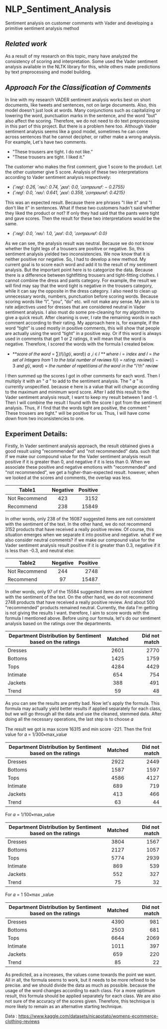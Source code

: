 # **NLP_Sentiment_Analysis**
Sentiment analysis on customer comments with Vader and developing a primitive sentiment analysis method
## *Related work*
As a result of my research on this topic, many have analyzed the consistency of scoring and interpretation. Some used the Vader sentiment analysis available in the NLTK library for this, while others made predictions by text preprocessing and model building.

## *Approach For the Classification of Comments*

In line with my research VADER sentiment analysis works best on short documents, like tweets and sentences, not on large documents. Also, this model doesn't just look at words. Many conjunctions such as capitalizing or lowering the word, punctuation marks in the sentence, and the word "but" also affect the scoring. Therefore, we do not need to do text preprocessing in this part of this project. But there is a  problem here too. Although Vader sentiment analysis seems like a good model, sometimes he can  come across sentences that he cannot decipher, or rather make a wrong analysis.
For example, Let's have two comments. 
- "These trousers are tight. I do not like.”
- "These trousers are tight. I liked it." 

The customer who makes the first comment, give 1 score to the product. Let the other customer give 5 score.
Analysis of these two interpretations according to Vader sentiment analysis respectively:
- *{′𝑛𝑒𝑔′: 0.26, ′𝑛𝑒𝑢′: 0.74, ′𝑝𝑜𝑠′: 0.0, ′𝑐𝑜𝑚𝑝𝑜𝑢𝑛𝑑′: − 0.2755}*
- *{′𝑛𝑒𝑔′: 0.0, ′𝑛𝑒𝑢′: 0.641, ′𝑝𝑜𝑠′: 0.359, ′𝑐𝑜𝑚𝑝𝑜𝑢𝑛𝑑′: 0.4215}*

This was an expected result. Because there are phrases "I like it" and "I don't like it" in sentences. What if these two customers hadn't said whether they liked the product or not? If only they had said that the pants were tight and gave scores. Then the result for these two interpretations would be the same.
- *{′𝑛𝑒𝑔′: 0.0, ′𝑛𝑒𝑢′: 1.0, ′𝑝𝑜𝑠′: 0.0, ′𝑐𝑜𝑚𝑝𝑜𝑢𝑛𝑑′: 0.0}*

As we can see, the analysis result was neutral. Because we do not know whether the tight legs of a trousers are positive or negative. So, this sentiment analysis yielded two inconsistencies. We now know that it is neither positive nor negative. 
So, I had to develop a new method. My current goal is to score each word and add it to the result of my sentiment analysis. But the important point here is to categorize the data. Because there is a difference between tightfitting trousers and tight-fitting clothes. I cannot combine the dress and pants category. For example, the result we will find may say that the word tight is negative in the trousers category, while it can say the opposite in the dress category.
I also need to clean up unnecessary words, numbers, punctuation before scoring words. Because scoring words like “I”, “you”, “do” etc. will not make any sense. My aim is to rate adjectives used for 
dresses that are considered neutral in Vader sentiment analysis. I also must do some pre-cleaning for my algorithm to give a quick result. After cleaning is over, I rate the remaining words in each comment according to their rating. My approach here is, for example, if the word “tight” is used mostly in positive comments, this will show that people are actually using the word “tight” in a positive way. Or if this word is always used in comments that get 1 or 2 ratings, it will mean that the word is negative.
Therefore, I scored the words with the formula I created below.

- **𝑠𝑐𝑜𝑟𝑒 𝑜𝑓 𝑡ℎ𝑒 𝑤𝑜𝑟𝑑  =  ∑(𝑓(𝑖)𝑔(𝑖, 𝑤𝑜𝑟𝑑)) 𝛼 ,𝑖 ∈ 𝐼 **
𝑤ℎ𝑒𝑟𝑒 𝑖 = 𝑖𝑛𝑑𝑒𝑥 𝑎𝑛𝑑 𝐼 = 𝑡ℎ𝑒 𝑠𝑒𝑡 𝑜𝑓 𝐼𝑛𝑡𝑒𝑔𝑒𝑟𝑠 𝑓𝑟𝑜𝑚 1 𝑡𝑜 𝑡ℎ𝑒 𝑡𝑜𝑡𝑎𝑙 𝑛𝑢𝑚𝑏𝑒𝑟 𝑜𝑓 𝑟𝑒𝑣𝑖𝑒𝑤𝑠
𝑓(𝑖) = 𝑟𝑎𝑡𝑖𝑛𝑔. 𝑟𝑒𝑣𝑖𝑒𝑤(𝑖) − 3 𝑎𝑛𝑑 𝑔(𝑖, 𝑤𝑜𝑟𝑑) = 𝑡ℎ𝑒 𝑛𝑢𝑚𝑏𝑒𝑟 𝑜𝑓 𝑟𝑒𝑝𝑒𝑡𝑖𝑡𝑖𝑜𝑛𝑠 𝑜𝑓 𝑡ℎ𝑒 𝑤𝑜𝑟𝑑 𝑖𝑛 𝑡ℎ𝑒 "i'th" 𝑟𝑒𝑣𝑖𝑒𝑤

I then summed up the scores I got in other comments for each word. Then I multiply it with an " 𝛼 " to add to the sentiment analysis. The " 𝛼 " is currently unspecified. because e here is a value that will change according to the maximum and minimum word score. After I add this result to the Vader sentiment analysis result, I want to keep my result between 1 and -1.
Then I will combine the result I found with the score I got from the sentiment analysis. Thus, if I find that the words tight are positive, the comment " These trousers are tight." will be positive for us. 
Thus, I will have come down from two inconsistencies to one.

## **Experiment Details:** 

Firstly, In Vader sentiment analysis approach, the result obtained gives a good result using "recommended" and "not recommended" data. such that if we make our compound value for the Vader sentiment analysis result positive if it is greater than 0, and negative if it is less than 0.
When we associate these positive and negative emotions with "recommended" and "not recommended", we get a higher-than-expected result. however, when we looked at the scores and comments, the overlap was less. 

| Table1   |   Negative  |  Positive |
|----------|:-------------:|------:|
| Not Recommend |  423 | 3152 |
| Recommend |    238   |   15849 |

In other words, only 238 of the 16087 suggested items are not consistent with the sentiment of the text. In the other hand, we do not recommend 3152 products that have received a really positive review. Of course, this situation emerges when we separate it into positive and negative. what if we also consider neutral comments? if we make our compound value for the Vader sentiment analysis result positive if it is greater than 0.3, negative if it is less than -0.3, and neutral else: 

| Table2   |   Negative  |  Positive |
|----------|:-------------:|------:|
| Not Recommend |  244 | 2748 |
| Recommend |    97   |   15487 |

In other words, only 97 of the 15584 suggested items are not consistent with the sentiment of the text. On the other hand, we do not recommend 2748 products that have received a really positive review. And about 500 "recommended" products remained neutral. Currently, the data I'm getting is not giving the results I want. therefore, I aim to score words with the formula I mentioned above. Before using our formula, let's do our sentiment analysis based on the ratings over the departments.

| Department Distribution by Sentiment based on the ratings |   Matched  |  Did not match |
|----------|:-------------:|------:|
| Dresses |  2601 | 2770 |
| Bottoms |   1425  |  1759 |
| Tops |  4284 | 4429 |
| Intimate |  654 | 754 |
| Jackets |  388 | 491 |
| Trend |  59 | 48 |


As you can see the results are pretty bad. Now let's apply the formula. This formula may actually yield better results if applied separately for each class, but we will go through all the data and use the cleaned, stemmed data. After doing all the necessary operations, the last step is to choose 𝛼

The result we got is max score 16315 and min score -221. Then the first value for 𝛼 = 1/300∗max_𝑣𝑎𝑙𝑢𝑒

| Department Distribution by Sentiment based on the ratings |   Matched  |  Did not match |
|----------|:-------------:|------:|
| Dresses |  2922 | 2449 |
| Bottoms |   1587  |  1597 |
| Tops |  4586 | 4127 |
| Intimate |  689 | 719 |
| Jackets |  413 | 466 |
| Trend |  63 | 44 |

For 𝛼 = 1/100∗max_𝑣𝑎𝑙𝑢e

| Department Distribution by Sentiment based on the ratings |   Matched  |  Did not match |
|----------|:-------------:|------:|
| Dresses |  3804 | 1567 |
| Bottoms | 2127 |  1057 |
| Tops |  5774 | 2939 |
| Intimate |  869 | 539 |
| Jackets |  552 | 327 |
| Trend |  75 | 32 |

For 𝛼 = 1 50∗max \_𝑣𝑎𝑙𝑢e

| Department Distribution by Sentiment based on the ratings |   Matched  |  Did not match |
|----------|:-------------:|------:|
| Dresses |  4390 | 981 |
| Bottoms | 2503 |  681 |
| Tops |  6644 | 2069 |
| Intimate |  1011 | 397 |
| Jackets |  659 | 220 |
| Trend |  85 | 22 |

As predicted, as a increases, the values come towards the point we want. All in all, the formula seems to work, but it needs to be more refined to be precise. and we should divide the data as much as possible. because the usage of the word changes according to each class. For a more optimum result, this formula should be applied separately for each class. We are also not sure of the accuracy of the scores given. Therefore, this technique is more likely to remain as an alternative starting technique.

Data : https://www.kaggle.com/datasets/nicapotato/womens-ecommerce-clothing-reviews
